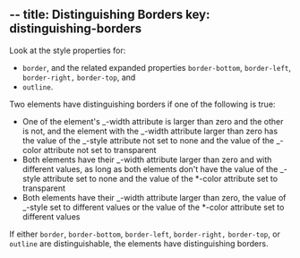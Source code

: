 --
title: Distinguishing Borders
key: distinguishing-borders
--

Look at the style properties for:

- `border`, and the related expanded properties `border-bottom`, `border-left`, `border-right,` `border-top`, and
- `outline`.

Two elements have distinguishing borders if one of the following is true:

- One of the element's _-width attribute is larger than zero and the other is not, and the element with the _-width attribute larger than zero has the value of the _-style attribute not set to none and the value of the _-color attribute not set to transparent
- Both elements have their _-width attribute larger than zero and with different values, as long as both elements don't have the value of the _-style attribute set to none and the value of the \*-color attribute set to transparent
- Both elements have their _-width attribute larger than zero, the value of _-style set to different values or the value of the \*-color attribute set to different values

If either `border`, `border-bottom`, `border-left`, `border-right,` `border-top`, or `outline` are distinguishable, the elements have distinguishing borders.

